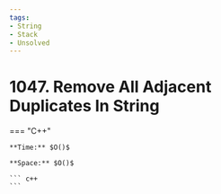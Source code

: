 ```yaml
---
tags:
- String
- Stack
- Unsolved
---
```



# 1047. Remove All Adjacent Duplicates In String

=== "C++"

    **Time:** $O()$

    **Space:** $O()$

    ``` c++
    ```